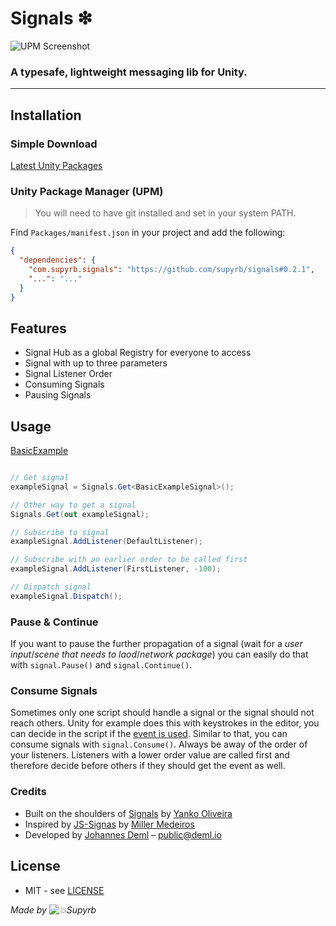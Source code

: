 # Signals ❇

![UPM Screenshot](https://repository-images.githubusercontent.com/196998874/5b81aa00-0794-11ea-804b-4acc77a1ce2e)

### A typesafe, lightweight messaging lib for Unity.
---

## Installation

### Simple Download
[Latest Unity Packages](../../releases/latest)

### Unity Package Manager (UPM)

> You will need to have git installed and set in your system PATH.

Find `Packages/manifest.json` in your project and add the following:
```json
{
  "dependencies": {
    "com.supyrb.signals": "https://github.com/supyrb/signals#0.2.1",
    "...": "..."
  }
}
```

## Features

* Signal Hub as a global Registry for everyone to access
* Signal with up to three parameters
* Signal Listener Order
* Consuming Signals
* Pausing Signals

## Usage

[BasicExample](./Samples~/Basic/Scripts/BasicExampleSignalTest.cs)
```c#

// Get signal
exampleSignal = Signals.Get<BasicExampleSignal>();

// Other way to get a signal
Signals.Get(out exampleSignal);

// Subscribe to signal
exampleSignal.AddListener(DefaultListener);

// Subscribe with an earlier order to be called first
exampleSignal.AddListener(FirstListener, -100);

// Dispatch signal
exampleSignal.Dispatch();

```
### Pause & Continue
If you want to pause the further propagation of a signal (wait for a *user input*/*scene that needs to laod*/*network package*) you can easily do that with `signal.Pause()` and `signal.Continue()`.

### Consume Signals
Sometimes only one script should handle a signal or the signal should not reach others. Unity for example does this with keystrokes in the editor, you can decide in the script if the [event is used](https://docs.unity3d.com/ScriptReference/Event.Use.html). Similar to that, you can consume signals with `signal.Consume()`. Always be away of the order of your listeners. Listeners with a lower order value are called first and therefore decide before others if they should get the event as well.

### Credits

* Built on the shoulders of [Signals](https://github.com/yankooliveira/signals) by [Yanko Oliveira](https://github.com/yankooliveira)
* Inspired by [JS-Signas](https://github.com/millermedeiros/js-signals) by [Miller Medeiros](https://github.com/millermedeiros)
* Developed by [Johannes Deml](https://github.com/JohannesDeml) – [public@deml.io](mailto:public@deml.io)

## License
* MIT - see [LICENSE](./LICENSE.md)

*Made by ![💥Supyrb](https://supyrb.com/data/supyrb-inline-logo.svg)*
